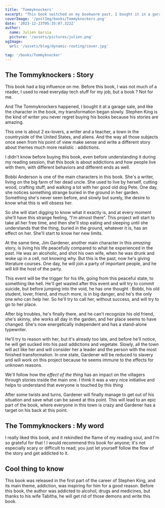 ```yaml
---
title: 'Tommyknockers'
excerpt: "This book switched on my bookworm past, I bought it in a garage sale with my cousin. I bought 3 old books by Stephen King, and this is the first that I read. I was addicted to this book. The story is about 2 main characters, a writer and a teacher at the university. Both of them are addicted to something, and those addictions will lead them in a crazy story"
coverImage: '/postImg/books/Tommyknockers.png'
date: '2023-12-23T05:35:07.322Z'
author:
  name: Julien Garsia
  picture: '/assets/pictures/julien.png'
ogImage:
  url: '/assets/blog/dynamic-routing/cover.jpg'

tag: '/books/Tommyknocker'
---
```



## The Tommyknockers : Story 

This book had a big influence on me. Before this book, I was not much of a reader, I used to read everyday tech stuff for my job, but a book ? Not for me.

And The Tommyknockers happened, I bought it at a garage sale, and like the character in the book, my transformation began slowly. Stephen King is the kind of writer you never regret buying his books because his stories are amazing. 

This one is about 2 ex-lovers, a writer and a teacher, a town in the countryside of the United States, and aliens. And the way all those subjects once seen from his point of view make sense and write a different story about themes much more realistic : addictions.

I didn't know before buying this book, even before understanding it during my reading session, that this book is about addictions and how people live with them, with different behaviors and different ends as well.

Bobbi Anderson is one of the main characters in this book. She's a writer, living on the big farm of her dead uncle. She used to live by herself, cutting wood, crafting stuff, and walking a lot with her good old dog Pete. One day, she notices something strange buried in the ground in her garden. Something she's never seen before, and slowly but surely, the desire to know what this is will obsess her.

So she will start digging to know what it exactly is, and at every moment she'll have this strange feeling, “I'm almost there”. This project will start to take all her free time, and then she'll stop eating and sleeping until she understands that the thing, buried in the ground, whatever it is, has an effect on her. She'll start to know her new limits.

At the same time, Jim Gardener, another main character in this *amazing* story, is living his life peacefully compared to what he experienced in the past. He was an alcoholic, and shot his own wife,  when he was drunk and woke up in a cell, not knowing why. But this is the past, now he's giving literature courses. One day, he will join a party of important people, and he will kill the host of the party.

This event will be the trigger for his life, going from this peaceful state, to something like hell. He'll get wasted after this event and will try to commit suicide, but before jumping into the void, he has one thought : Bobbi, his old student, lover, friend, and much more, is in big danger, and he's the only one who can help her. So he'll try to call her, without success, and will try to go to her place. 

After big troubles, he's finally there, and he can't recognize his old friend, she's skinny, she works all day in the garden, and her place seems to have changed. She's now energetically independent and has a stand-alone typewriter.

He'll try to reason with her, but it's already too late, and before he'll notice, he will get sucked into his past addictions and vegetate. Slowly, all the town will act like her and will consider her a leader and the person with the most finished transformation. In one state, Gardener will be reduced to slavery and will work on this project because he seems immune to the effects for unknown reasons.

We'll follow how the *effect of the thing* has an impact on the villagers through stories inside the main one. I think it was a very nice initiative and helps to understand that everyone is touched by this *thing*

After some twists and turns, Gardener will finally manage to get out of his situation and save what can be saved at this point. This will lead to an epic part of the book, where everyone in this town is crazy and Gardener has a target on his back at this point.

## The Tommyknockers : My word 

I really liked this book, and it rekindled the flame of my reading soul, and I'm so grateful for that ! I would recommend this book for anyone; it's not especially scary or difficult to read; you just let yourself follow the flow of the story and get addicted to it.

## Cool thing to know 

This book was released in the first part of the career of Stephen King, and its main theme, addiction, was inspiring for him for a good reason. Before this book, the author was addicted to alcohol, drugs and medicines, but thanks to his wife Tabitha, he will get rid of those demons and write this book.
